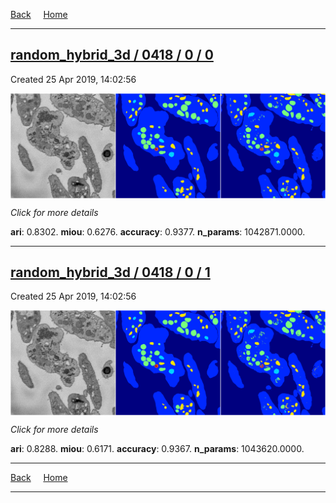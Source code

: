 
[Back](..)&nbsp;&nbsp;&nbsp;&nbsp;&nbsp;[Home](https://leapmanlab.github.io/snapshots)

---

<div class="summary"><a href="0"><h2>random_hybrid_3d / 0418 / 0 / 0</h2></a><p>Created 25 Apr 2019, 14:02:56
</p><a href="0"><img src="0/media/summary.png" align="center"></a><p>
<i>Click for more details</i>
</p></div>

**ari**: 0.8302. **miou**: 0.6276. **accuracy**: 0.9377. **n_params**: 1042871.0000. 

---

<div class="summary"><a href="1"><h2>random_hybrid_3d / 0418 / 0 / 1</h2></a><p>Created 25 Apr 2019, 14:02:56
</p><a href="1"><img src="1/media/summary.png" align="center"></a><p>
<i>Click for more details</i>
</p></div>

**ari**: 0.8288. **miou**: 0.6171. **accuracy**: 0.9367. **n_params**: 1043620.0000. 

---

[Back](..)&nbsp;&nbsp;&nbsp;&nbsp;&nbsp;[Home](https://leapmanlab.github.io/snapshots)

---